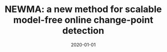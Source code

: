 ---
authors: "Nicolas Keriven, Damien Garreau, Iacopo Poli"
title: "NEWMA: a new method for scalable model-free online change-point detection"
collection: journal
date: 2020-01-01
venue: 'Accepted in IEEE, Transactions on Signal Processing'
paperurl: 'https://arxiv.org/abs/1805.08061'
---